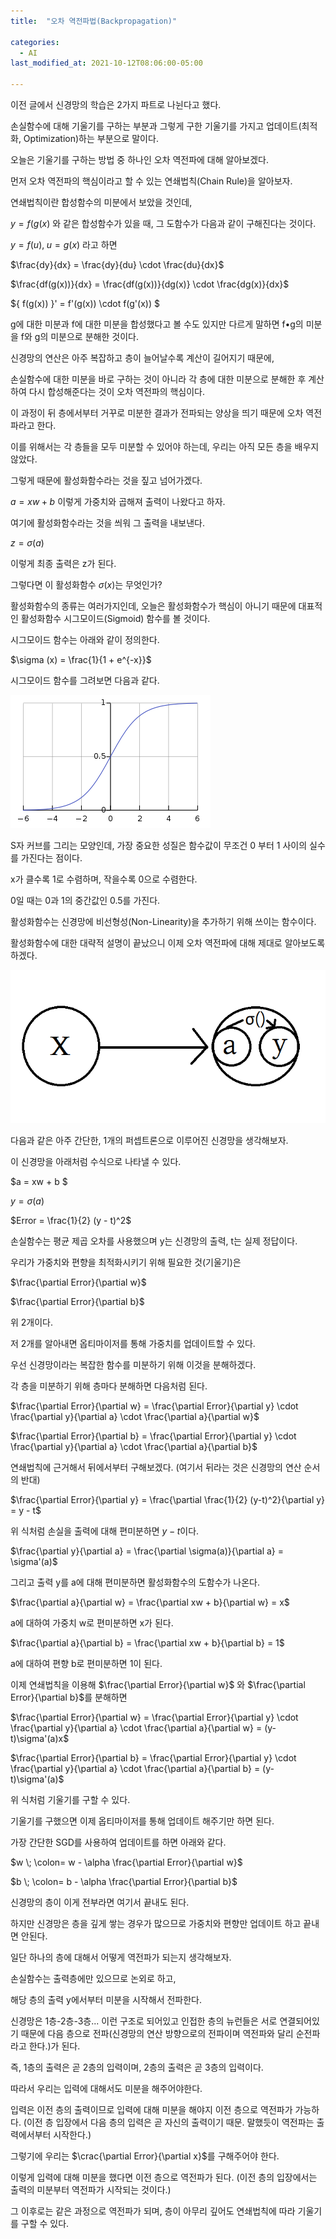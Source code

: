 ```yaml
---
title:  "오차 역전파법(Backpropagation)"

categories:
  - AI
last_modified_at: 2021-10-12T08:06:00-05:00

---
```




이전 글에서 신경망의 학습은 2가지 파트로 나뉜다고 했다. 

손실함수에 대해 기울기를 구하는 부분과 그렇게 구한 기울기를 가지고 업데이트(최적화, Optimization)하는 부분으로 말이다.

오늘은 기울기를 구하는 방법 중 하나인 오차 역전파에 대해 알아보겠다. 

먼저 오차 역전파의 핵심이라고 할 수 있는 연쇄법칙(Chain Rule)을 알아보자.

연쇄법칙이란 합성함수의 미분에서 보았을 것인데, 

$y = f(g(x)$ 와 같은 합성함수가 있을 때, 그 도함수가 다음과 같이 구해진다는 것이다.

$y = f(u), \; u = g(x)$ 라고 하면

$\frac{dy}{dx} = \frac{dy}{du} \cdot \frac{du}{dx}$

$\frac{df(g(x))}{dx} = \frac{df(g(x))}{dg(x)} \cdot \frac{dg(x)}{dx}$

$\{ f(g(x)) \}' = f'(g(x)) \cdot f(g'(x)) $

g에 대한 미분과 f에 대한 미분을 합성했다고 볼 수도 있지만 다르게 말하면 f•g의 미분을 f와 g의 미분으로 분해한 것이다.

신경망의 연산은 아주 복잡하고 층이 늘어날수록 계산이 길어지기 때문에, 

손실함수에 대한 미분을 바로 구하는 것이 아니라 각 층에 대한 미분으로 분해한 후 계산하여 다시 합성해준다는 것이 오차 역전파의 핵심이다.

이 과정이 뒤 층에서부터 거꾸로 미분한 결과가 전파되는 양상을 띄기 때문에 오차 역전파라고 한다.

이를 위해서는 각 층들을 모두 미분할 수 있어야 하는데, 우리는 아직 모든 층을 배우지 않았다.

그렇게 때문에 활성화함수라는 것을 짚고 넘어가겠다.
 
 $a = xw + b$ 이렇게 가중치와 곱해져 출력이 나왔다고 하자.
 
 여기에 활성화함수라는 것을 씌워 그 출력을 내보낸다.
 
 $z = \sigma (a)$
 
 이렇게 최종 출력은 z가 된다.
 
 그렇다면 이 활성화함수 $\sigma(x)$는 무엇인가?
 
 활성화함수의 종류는 여러가지인데, 오늘은 활성화함수가 핵심이 아니기 때문에 대표적인 활성화함수 시그모이드(Sigmoid) 함수를 볼 것이다.
 
 시그모이드 함수는 아래와 같이 정의한다.
 
$\sigma (x) = \frac{1}{1 + e^{-x}}$

시그모이드 함수를 그려보면 다음과 같다.

![](/assets/image/sigmoid.png)

S자 커브를 그리는 모양인데, 가장 중요한 성질은 함수값이 무조건 0 부터 1 사이의 실수를 가진다는 점이다.

x가 클수록 1로 수렴하며, 작을수록 0으로 수렴한다.

0일 때는 0과 1의 중간값인 0.5를 가진다.

활성화함수는 신경망에 비선형성(Non-Linearity)을 추가하기 위해 쓰이는 함수이다.

활성화함수에 대한 대략적 설명이 끝났으니 이제 오차 역전파에 대해 제대로 알아보도록 하겠다.

![](/assets/image/1-1perceptron.png)

다음과 같은 아주 간단한, 1개의 퍼셉트론으로 이루어진 신경망을 생각해보자.

이 신경망을 아래처럼 수식으로 나타낼 수 있다.

$a = xw + b $

$y = \sigma (a)$

$Error = \frac{1}{2} (y - t)^2$

손실함수는 평균 제곱 오차를 사용했으며 y는 신경망의 출력, t는 실제 정답이다.

우리가 가중치와 편향을 최적화시키기 위해 필요한 것(기울기)은

$\frac{\partial Error}{\partial w}$ 

$\frac{\partial Error}{\partial b}$

위 2개이다.

저 2개를 알아내면 옵티마이저를 통해 가중치를 업데이트할 수 있다.

우선 신경망이라는 복잡한 함수를 미분하기 위해 이것을 분해하겠다.

각 층을 미분하기 위해 층마다 분해하면 다음처럼 된다.

$\frac{\partial Error}{\partial w} = \frac{\partial Error}{\partial y} \cdot \frac{\partial y}{\partial a} \cdot \frac{\partial a}{\partial w}$

$\frac{\partial Error}{\partial b} = \frac{\partial Error}{\partial y} \cdot \frac{\partial y}{\partial a} \cdot \frac{\partial a}{\partial b}$

연쇄법칙에 근거해서 뒤에서부터 구해보겠다. (여기서 뒤라는 것은 신경망의 연산 순서의 반대)

$\frac{\partial Error}{\partial y} = \frac{\partial \frac{1}{2} (y-t)^2}{\partial y} = y - t$

위 식처럼 손실을 출력에 대해 편미분하면 $y-t$이다.

$\frac{\partial y}{\partial a} = \frac{\partial \sigma(a)}{\partial a} = \sigma'(a)$

그리고 출력 y를 a에 대해 편미분하면 활성화함수의 도함수가 나온다.

$\frac{\partial a}{\partial w} = \frac{\partial xw + b}{\partial w} = x$

a에 대하여 가중치 w로 편미분하면 x가 된다.

$\frac{\partial a}{\partial b} = \frac{\partial xw + b}{\partial b} = 1$

a에 대하여 편향 b로 편미분하면 1이 된다.

이제 연쇄법칙을 이용해 $\frac{\partial Error}{\partial w}$ 와 $\frac{\partial Error}{\partial b}$를 분해하면

$\frac{\partial Error}{\partial w} = \frac{\partial Error}{\partial y} \cdot \frac{\partial y}{\partial a} \cdot \frac{\partial a}{\partial w} = (y-t)\sigma'(a)x$

$\frac{\partial Error}{\partial b} = \frac{\partial Error}{\partial y} \cdot \frac{\partial y}{\partial a} \cdot \frac{\partial a}{\partial b} = (y-t)\sigma'(a)$

위 식처럼 기울기를 구할 수 있다.

기울기를 구했으면 이제 옵티마이저를 통해 업데이트 해주기만 하면 된다.

가장 간단한 SGD를 사용하여 업데이트를 하면 아래와 같다.

$w \; \colon= w - \alpha \frac{\partial Error}{\partial w}$

$b \; \colon= b - \alpha \frac{\partial Error}{\partial b}$

신경망의 층이 이게 전부라면 여기서 끝내도 된다.

하지만 신경망은 층을 깊게 쌓는 경우가 많으므로 가중치와 편향만 업데이트 하고 끝내면 안된다.

일단 하나의 층에 대해서 어떻게 역전파가 되는지 생각해보자.

손실함수는 출력층에만 있으므로 논외로 하고, 

해당 층의 출력 y에서부터 미분을 시작해서 전파한다.

신경망은 1층-2층-3층... 이런 구조로 되어있고 인접한 층의 뉴런들은 서로 연결되어있기 때문에 다음 층으로 전파(신경망의 연산 방향으로의 전파이며 역전파와 달리 순전파라고 한다.)가 된다.

즉, 1층의 출력은 곧 2층의 입력이며, 2층의 출력은 곧 3층의 입력이다.

따라서 우리는 입력에 대해서도 미분을 해주어야한다.

입력은 이전 층의 출력이므로 입력에 대해 미분을 해야지 이전 층으로 역전파가 가능하다. (이전 층 입장에서 다음 층의 입력은 곧 자신의 출력이기 때문. 말했듯이 역전파는 출력에서부터 시작한다.)

그렇기에 우리는 $\crac{\partial Error}{\partial x}$를 구해주어야 한다.

이렇게 입력에 대해 미분을 했다면 이전 층으로 역전파가 된다. (이전 층의 입장에서는 출력의 미분부터 역전파가 시작되는 것이다.)

그 이후로는 같은 과정으로 역전파가 되며, 층이 아무리 깊어도 연쇄법칙에 따라 기울기를 구할 수 있다.



 








